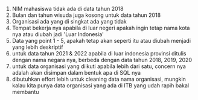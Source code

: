 1. NIM mahasiswa tidak ada di data tahun 2018
2. Bulan dan tahun wisuda juga kosong untuk data tahun 2018
3. Organisasi ada yang di singkat ada yang tidak
4. Tempat bekerja nya apabila di luar negeri apakah ingin tetap nama kota nya atau diubah jadi 'Luar Indonesia'
5. Data yang point 1 - 5, apakah tetap akan seperti itu atau diubah menjadi yang lebih deskriptif
6. untuk data tahun 2021 & 2022 apabila di luar indonesia provinsi ditulis dengan nama negara nya, berbeda dengan data tahun 2018, 2019, 2020
7. untuk data organisasi yang diikuti apabila lebih dari satu, concern nya adalah akan disimpan dalam bentuk apa di SQL nya
8. dibutuhkan effort lebih untuk cleaning data nama organisasi, mungkin kalau kita punya data organisasi yang ada di ITB yang udah rapih bakal membantu
